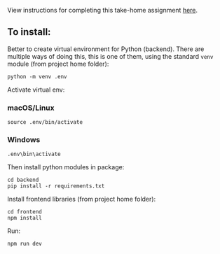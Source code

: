 View instructions for completing this take-home assignment [here](https://co-helm.notion.site/Senior-Product-Engineer-Take-Home-6e82ec45cc2a46b59a0d9ee3aeb9449c).

## To install:

Better to create virtual environment for Python (backend). There are multiple ways of doing this, this is one of them, using the standard `venv` module (from project home folder):

```:shell
python -m venv .env
```

Activate virtual env:

### macOS/Linux

```:shell
source .env/bin/activate
```

### Windows

```:shell
.env\bin\activate
```

Then install python modules in package:

```:shell
cd backend
pip install -r requirements.txt
```

Install frontend libraries (from project home folder):

```:shell
cd frontend
npm install
```

Run:

```:shell
npm run dev
```
